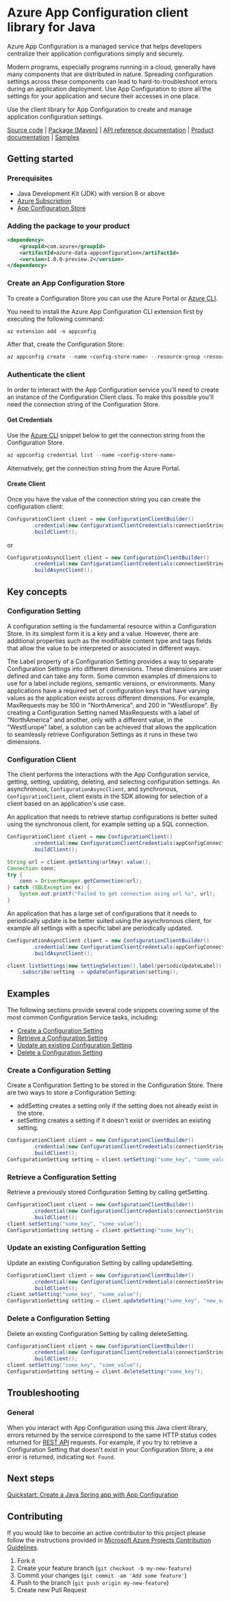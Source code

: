 # Azure App Configuration client library for Java
Azure App Configuration is a managed service that helps developers centralize their application configurations simply and securely.

Modern programs, especially programs running in a cloud, generally have many components that are distributed in nature. Spreading configuration settings across these components can lead to hard-to-troubleshoot errors during an application deployment. Use App Configuration to store all the settings for your application and secure their accesses in one place.

Use the client library for App Configuration to create and manage application configuration settings.

[Source code][source_code] | [Package (Maven)][package] | [API reference documentation][api_documentation]
| [Product documentation][azconfig_docs] | [Samples][samples]

## Getting started

### Prerequisites

- Java Development Kit (JDK) with version 8 or above
- [Azure Subscription][azure_subscription]
- [App Configuration Store][app_config_store]

### Adding the package to your product

```xml
<dependency>
    <groupId>com.azure</groupId>
    <artifactId>azure-data-appconfiguration</artifactId>
    <version>1.0.0-preview.2</version>
</dependency>
```

### Create an App Configuration Store

To create a Configuration Store you can use the Azure Portal or [Azure CLI][azure_cli].

You need to install the Azure App Configuration CLI extension first by executing the following command:
```Powershell
az extension add -n appconfig
```

After that, create the Configuration Store:
```Powershell
az appconfig create --name <config-store-name> --resource-group <resource-group-name> --location eastus
```

### Authenticate the client

In order to interact with the App Configuration service you'll need to create an instance of the Configuration Client class. To make this possible you'll need the connection string of the Configuration Store.

#### Get Credentials

Use the [Azure CLI][azure_cli] snippet below to get the connection string from the Configuration Store.

```Powershell
az appconfig credential list --name <config-store-name>
```

Alternatively, get the connection string from the Azure Portal.

#### Create Client

Once you have the value of the connection string you can create the configuration client:

```Java
ConfigurationClient client = new ConfigurationClientBuilder()
        .credential(new ConfigurationClientCredentials(connectionString))
        .buildClient();
```

or

```Java
ConfigurationAsyncClient client = new ConfigurationClientBuilder()
        .credential(new ConfigurationClientCredentials(connectionString))
        .buildAsyncClient();
```

## Key concepts

### Configuration Setting

A configuration setting is the fundamental resource within a Configuration Store. In its simplest form it is a key and a value. However, there are additional properties such as the modifiable content type and tags fields that allow the value to be interpreted or associated in different ways.

The Label property of a Configuration Setting provides a way to separate Configuration Settings into different dimensions. These dimensions are user defined and can take any form. Some common examples of dimensions to use for a label include regions, semantic versions, or environments. Many applications have a required set of configuration keys that have varying values as the application exists across different dimensions. For example, MaxRequests may be 100 in "NorthAmerica", and 200 in "WestEurope". By creating a Configuration Setting named MaxRequests with a label of "NorthAmerica" and another, only with a different value, in the "WestEurope" label, a solution can be achieved that allows the application to seamlessly retrieve Configuration Settings as it runs in these two dimensions.

### Configuration Client

The client performs the interactions with the App Configuration service, getting, setting, updating, deleting, and selecting configuration settings. An asynchronous, `ConfigurationAsyncClient`, and synchronous, `ConfigurationClient`, client exists in the SDK allowing for selection of a client based on an application's use case.

An application that needs to retrieve startup configurations is better suited using the synchronous client, for example setting up a SQL connection.

```Java
ConfigurationClient client = new ConfigurationClient()
        .credential(new ConfigurationClientCredentials(appConfigConnectionString))
        .buildClient();

String url = client.getSetting(urlKey).value();
Connection conn;
try {
    conn = DriverManager.getConnection(url);
} catch (SQLException ex) {
    System.out.printf("Failed to get connection using url %s", url);
}

```

An application that has a large set of configurations that it needs to periodically update is be better suited using the asynchronous client, for example all settings with a specific label are periodically updated.

```Java
ConfigurationAsyncClient client = new ConfigurationClientBuilder()
        .credential(new ConfigurationClientCredentials(appConfigConnectionString))
        .buildAsyncClient();

client.listSettings(new SettingSelection().label(periodicUpdateLabel))
    .subscribe(setting -> updateConfiguration(setting));
```

## Examples

The following sections provide several code snippets covering some of the most common Configuration Service tasks, including:
- [Create a Configuration Setting](#create-a-Configuration-Setting)
- [Retrieve a Configuration Setting](#retrieve-a-Configuration-Setting)
- [Update an existing Configuration Setting](#update-an-existing-Configuration-Setting)
- [Delete a Configuration Setting](#delete-a-Configuration-Setting)

### Create a Configuration Setting

Create a Configuration Setting to be stored in the Configuration Store. There are two ways to store a Configuration Setting:
- addSetting creates a setting only if the setting does not already exist in the store.
- setSetting creates a setting if it doesn't exist or overrides an existing setting.
```Java
ConfigurationClient client = new ConfigurationClientBuilder()
        .credential(new ConfigurationClientCredentials(connectionString))
        .buildClient();
ConfigurationSetting setting = client.setSetting("some_key", "some_value");
```

### Retrieve a Configuration Setting

Retrieve a previously stored Configuration Setting by calling getSetting.
```Java
ConfigurationClient client = new ConfigurationClientBuilder()
        .credential(new ConfigurationClientCredentials(connectionString))
        .buildClient();
client.setSetting("some_key", "some_value");
ConfigurationSetting setting = client.getSetting("some_key");
```

### Update an existing Configuration Setting

Update an existing Configuration Setting by calling updateSetting.
```Java
ConfigurationClient client = new ConfigurationClientBuilder()
        .credential(new ConfigurationClientCredentials(connectionString))
        .buildClient();
client.setSetting("some_key", "some_value");
ConfigurationSetting setting = client.updateSetting("some_key", "new_value");
```

### Delete a Configuration Setting

Delete an existing Configuration Setting by calling deleteSetting.
```Java
ConfigurationClient client = new ConfigurationClientBuilder()
        .credential(new ConfigurationClientCredentials(connectionString))
        .buildClient();
client.setSetting("some_key", "some_value");
ConfigurationSetting setting = client.deleteSetting("some_key");
```

## Troubleshooting

### General

When you interact with App Configuration using this Java client library, errors returned by the service correspond to the same HTTP status codes returned for [REST API][rest_api] requests. For example, if you try to retrieve a Configuration Setting that doesn't exist in your Configuration Store, a `404` error is returned, indicating `Not Found`.

## Next steps

[Quickstart: Create a Java Spring app with App Configuration][spring_quickstart]

## Contributing

If you would like to become an active contributor to this project please follow the instructions provided in [Microsoft Azure Projects Contribution Guidelines](http://azure.github.io/guidelines.html).

1. Fork it
2. Create your feature branch (`git checkout -b my-new-feature`)
3. Commit your changes (`git commit -am 'Add some feature'`)
4. Push to the branch (`git push origin my-new-feature`)
5. Create new Pull Request

<!-- LINKS -->
[api_documentation]: https://aka.ms/java-docs
[app_config_store]: https://docs.microsoft.com/azure/azure-app-configuration/quickstart-dotnet-core-app#create-an-app-configuration-store
[azconfig_docs]: https://docs.microsoft.com/azure/azure-app-configuration
[azure_cli]: https://docs.microsoft.com/cli/azure
[azure_subscription]: https://azure.microsoft.com/free
[maven]: https://maven.apache.org/
[package]: https://search.maven.org/artifact/com.azure/azure-data-appconfiguration
[rest_api]: https://github.com/Azure/AppConfiguration#rest-api-reference
[samples]: src/samples/java/com/azure/data/appconfiguration
[source_code]: src
[spring_quickstart]: https://docs.microsoft.com/azure/azure-app-configuration/quickstart-java-spring-app
